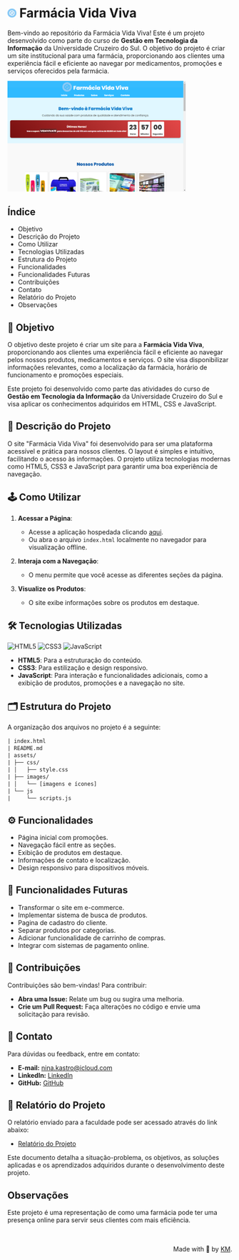# <img src="assets/images/logo.png" alt="Logo" width="20"> Farmácia Vida Viva

Bem-vindo ao repositório da Farmácia Vida Viva! Este é um projeto desenvolvido como parte do curso de **Gestão em Tecnologia da Informação** da Universidade Cruzeiro do Sul. O objetivo do projeto é criar um site institucional para uma farmácia, proporcionando aos clientes uma experiência fácil e eficiente ao navegar por medicamentos, promoções e serviços oferecidos pela farmácia.

<img src="assets/images/screenshot.png" alt="Print do Projeto" width="400" />

## Índice

- Objetivo
- Descrição do Projeto
- Como Utilizar
- Tecnologias Utilizadas
- Estrutura do Projeto
- Funcionalidades
- Funcionalidades Futuras
- Contribuições
- Contato
- Relatório do Projeto
- Observações

## 🎯 Objetivo

O objetivo deste projeto é criar um site para a **Farmácia Vida Viva**, proporcionando aos clientes uma experiência fácil e eficiente ao navegar pelos nossos produtos, medicamentos e serviços. O site visa disponibilizar informações relevantes, como a localização da farmácia, horário de funcionamento e promoções especiais.

Este projeto foi desenvolvido como parte das atividades do curso de **Gestão em Tecnologia da Informação** da Universidade Cruzeiro do Sul e visa aplicar os conhecimentos adquiridos em HTML, CSS e JavaScript.


## 📖 Descrição do Projeto 

O site "Farmácia Vida Viva" foi desenvolvido para ser uma plataforma acessível e prática para nossos clientes. O layout é simples e intuitivo, facilitando o acesso às informações. O projeto utiliza tecnologias modernas como HTML5, CSS3 e JavaScript para garantir uma boa experiência de navegação.

## 🕹️ Como Utilizar

1. **Acessar a Página**:
   - Acesse a aplicação hospedada clicando [aqui](https://farmaciavivavida.vercel.app).
   - Ou abra o arquivo `index.html` localmente no navegador para visualização offline.

2. **Interaja com a Navegação**:
   - O menu permite que você acesse as diferentes seções da página.
   
3. **Visualize os Produtos**:
   - O site exibe informações sobre os produtos em destaque.

## 🛠️ Tecnologias Utilizadas 

![HTML5](https://img.shields.io/badge/html5-%23E34F26.svg?style=for-the-badge&logo=html5&logoColor=white)
![CSS3](https://img.shields.io/badge/CSS-239120?logo=css3&logoColor=white&style=for-the-badge)
![JavaScript](https://img.shields.io/badge/javascript-%23323330.svg?style=for-the-badge&logo=javascript&logoColor=%23F7DF1E) 

- **HTML5**: Para a estruturação do conteúdo.
- **CSS3**: Para estilização e design responsivo.
- **JavaScript**: Para interação e funcionalidades adicionais, como a exibição de produtos, promoções e a navegação no site.

## 🗂️ Estrutura do Projeto 

A organização dos arquivos no projeto é a seguinte:

```
| index.html
| README.md
| assets/
| ├── css/
| │   ├── style.css
| ├── images/
| │   └── [imagens e ícones]
| └── js
|     └── scripts.js
```

## ⚙️ Funcionalidades 

- Página inicial com promoções.
- Navegação fácil entre as seções.
- Exibição de produtos em destaque.
- Informações de contato e localização.
- Design responsivo para dispositivos móveis.

## 🌟 Funcionalidades Futuras

- Transformar o site em e-commerce.
- Implementar sistema de busca de produtos.
- Pagina de cadastro do cliente.
- Separar produtos por categorias.
- Adicionar funcionalidade de carrinho de compras.
- Integrar com sistemas de pagamento online.


## 🤝 Contribuições

Contribuições são bem-vindas! Para contribuir:

- **Abra uma Issue:** Relate um bug ou sugira uma melhoria.
- **Crie um Pull Request:** Faça alterações no código e envie uma solicitação para revisão.

## 📧 Contato

Para dúvidas ou feedback, entre em contato:

- **E-mail:** [nina.kastro@icloud.com](mailto:nina.kastro@icloud.com)
- **LinkedIn:** [LinkedIn](https://www.linkedin.com/in/karinacmartins/)
- **GitHub:** [GitHub](https://github.com/karinacmartins)

## 📄 Relatório do Projeto

O relatório enviado para a faculdade pode ser acessado através do link abaixo:

- [Relatório do Projeto](https://docs.google.com/document/d/1D99fIHAGojnhCCiyBkmwaXGxENVMJVkA/edit?usp=drive_link&ouid=116413050875749529271&rtpof=true&sd=true)

Este documento detalha a situação-problema, os objetivos, as soluções aplicadas e os aprendizados adquiridos durante o desenvolvimento deste projeto.


## Observações

Este projeto é uma representação de como uma farmácia pode ter uma presença online para servir seus clientes com mais eficiência.

<br>
<br>

  <div align="right">Made with 💜 by <a href="https://github.com/karinacmartins">KM</a>.</div>
